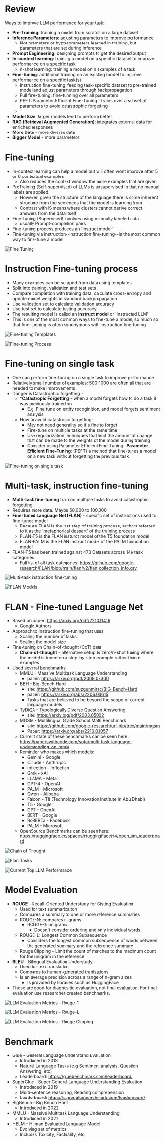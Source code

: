 # Review
Ways to improve LLM performance for your task:
- **Pre-Training**: training a model from scratch on a large dataset
- **Inference Parameters**: adjusting parameters to improve performance
  - Not prameters or hypterprameters learned in training, but parameters that are set during inference
- **Prompt Engineering**: designing prompts to get the desired output
- **In-context learning**: training a model on a specific dataset to improve performance on a specific task
  - n-shot learning: training a model on n examples of a task
- **Fine-tuning**: additional training on an existing model to improve performance on a specific task(s)
  - Instruction fine-tuning: feeding task-specific dataset to pre-trained model and adjust parameters through backpropagation
  - Full fine-tuning: fine-tunning over all parameters  
  - PEFT: Parameter Efficient Fine-Tuning - trains over a subset of parameters to avoid catastrophic forgetting
  - 
- **Model Size**: larger models tend to perform better
- **RAG (Retrieval Augmented Generation)**: integrates external data for enriched responses
- **More Data** - more diverse data
- **Bigger Model** - more parameters

# Fine-tuning
- In-context learning can help a model but will often wont improve after 5 or 6 contextual examples
  - Also reduces the context window the more examples that are given
- PreTraining (Self-supervised) of LLMs is unsupervised in that no manual labels are applied.
  - However, given the structure of the language there is some inherent structure from the sentences that the model is learning from
  - Contrast with K-means where clusters cannot derive correct answers from the data itself
- Fine-tuning (Supervised) involves using manually labeled data
  - usually Prompt-completion pairs
- Fine-tuning process produces an 'instruct model'
- Fine-tuning via instruction--instruction fine-tuning--is the most common way to fine-tune a model

![Fine Tuning](images/fine_tuning.png)

# Instruction Fine-tuning process
- Many examples can be scraped from data using templates
- Split into training, validation and test sets
- Compare completion with training data, calculate cross-entropy and update model weights in standard backpropagation
- Use validation set to calculate validation accuracy
- Use test set to calculate testing accuracy
- The resulting model is called an **instruct model** or 'instructed LLM'
- This is one of the most common ways to fine-tune a model, so much so that fine-tunning is often synonymous with instruction fine-tuning

![Fine-tuning Templates](images/fine_tuning_templates.png)

![Fine-tuning Process](images/fine_tuning_process.png)

# Fine-tuning on single task
- One can perform fine-tuning on a single task to improve performance
- Relatively small number of examples: 500-1000 are often all that are needed to make improvements
- Danger is Catastrophic forgetting -
  - ***Catastropic Forgetting** - when a model forgets how to do a task it was previously trained on
    - E.g. Fine tune on entity recoginition, and model forgets sentiment analysis
  - How to avoid catastropic forgetting:
    - May not need generality so it's fine to forget
    - Fine-tune on multiple tasks at the same time
    - Use regularization techniques that limit the amount of change that can be made to the weights of the model during training
    - Consider using Parameter Efficient Fine-Tuning
      -**Parameter Efficient Fine-Tuning**: (PEFT) a method that fine-tunes a model on a new task without forgetting the previous task

![Fine-tuning on single task](images/fine_tuning_single_task.png)

# Multi-task, instruction fine-tuning
- **Multi-task fine-tuning** train on multiple tasks to avoid catastrophic forgetting
- Requires more data. Maybe 50,000 to 100,000
- **Fine-tuned Language Net (FLAN)** - specific set of instructions used to fine-tuned model
  - Because FLAN is the last step of training process, authors referred to it as the 'metaphorical dessert' of the training process
  - FLAN-T5 is the FLAN insturct model of the T5 foundation model
  - FLAN-PALM is the FLAN instruct model of the PALM foundation model
- FLAN-T5 has been trained against 473 Datasets across 146 task categories
  - Full list of all task categories: https://github.com/google-research/FLAN/blob/main/flan/v2/flan_collection_info.csv

![Multi-task instruction fine-tuning](images/multi_task_instruction_fine_tuning.png)

![FLAN Models](images/flan_models.png)


# FLAN - Fine-tuned Language Net
- Based on paper: https://arxiv.org/pdf/2210.11416
  - Google Authors
- Approach to instruction fine-tuning that uses
  - Scaling the number of tasks
  - Scaling the model size
- Fine-tuning on Chain-of-thought (CoT) data
  - **Chain-of-thought** - alternative setup to zero/n-shot tuning where the model is tuned on a
  step-by-step example rather than n examples 
- Used several benchmarks:
  - MMLU - Massive Multitask Language Understanding 
    - paper: https://arxiv.org/pdf/2009.03300
  - BBH - Big-Bench Hard 
    - site: https://github.com/suzgunmirac/BIG-Bench-Hard
    - paper:  https://arxiv.org/abs/2206.04615
    - Tasks that are believed to be beyond the scope of current language models
  - TyDiQA - Typologically Diverse Question Answering
    - site: https://arxiv.org/pdf/2003.05002
  - MGSM - Multilingual Grade School Math Benchmark
    - site: https://github.com/google-research/url-nlp/tree/main/mgsm
    - Paper: https://arxiv.org/abs/2210.03057
  - Current state of these benchmarks can be seen here:
    https://paperswithcode.com/sota/multi-task-language-understanding-on-mmlu
  - Reminder who makes which models:
    - Gemini - Google
    - Claude - Anthropic
    - Inflection - Inflection
    - Grok - xAI
    - LLAMA - Meta
    - GPT-4 - OpenAI
    - PALM - Microsoft
    - Qwen - Alibaba
    - Falcon - TII (Technology Innovation Institute in Abu Dhabi)
    - T5 - Google
    - GPT - OpenAI
    - BERT - Google
    - RoBERTa - Facebook
    - PALM - Microsoft
  - OpenSource Benchmarks can be seen here: https://huggingface.co/spaces/HuggingFaceH4/open_llm_leaderboard
  
![Chain of Thought](images/chain_of_thought.png)

![Flan Tasks](images/flan_tasks.png)

![Current Top LLM Performance](images/current_top_llm_performance.png)


# Model Evaluation
- **ROUGE** - Recall-Oriented Understudy for Gisting Evaluation
  - Used for text summarizaiton 
  - Compares a summary to one or more reference summaries
  - ROUGE-N: compares n-grams
    - ROUGE-1: unigrams
      - Doesn't consider ordering and only individual words.
  - ROUGE-L: Longest Common Subsequence
    - Considers the longest common subsequence of words between the generated summary and the reference summary
  - Rouge Clipping - Limit the count of matches to the maximum count for the unigram in the reference
- **BLEU** - Bilingual Evaluation Understudy
  - Used for text translation
  - Compares to human-generated tranlsations
  - Is an average precision across a range of n-gram sizes
    - Is provided by libraries such as HuggingFace
- These are good for diagnositic evaluation, not final evaluation. For final evaluation use researcher-created benchmarks.
  

![LLM Evaluation Metrics - Rouge-1](images/llm_metrics_rouge1.png)
  
![LLM Evaluation Metrics - Rouge-L](images/llm_metrics_rouge_l.png)

![LLM Evaluation Metrics - Rouge Clipping](images/llm_metrics_rouge_clipping.png)


# Benchmark
- Glue - General Language Understand Evaluation
  - Introduced in 2018
  - Natural Language Tasks (e.g Sentiment analysis, Question Answering, etc)
  - Leaderboard: https://gluebenchmark.com/leaderboard/
- SuperGlue - Super General Language Understanding Evaluation
  - Introduced in 2019
  - Multi-sentence reasoning, Reading comprehension
  - Leaderboard: https://super.gluebenchmark.com/leaderboard/
- BigBench - Big Bench Hard
  - Introduced in 2022
- MMLU - Massive Multitask Language Understanding
  - Introduced in 2021
- HELM - Human Evaluated Language Model
  - Evolving set of metrics
  - Includes Toxicity, Factuality, etc